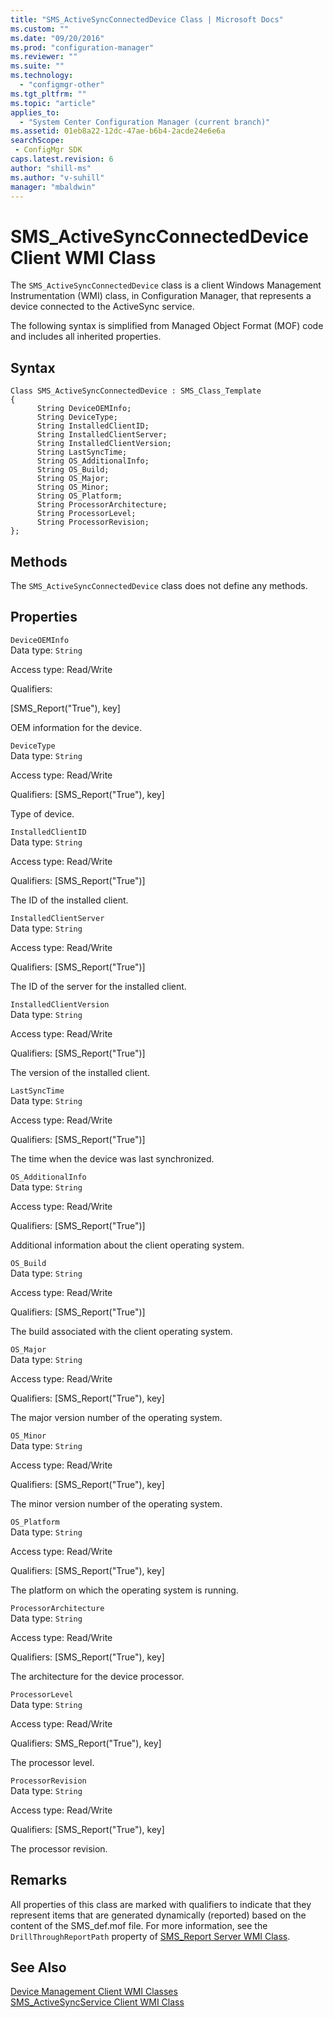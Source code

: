 ```yaml
---
title: "SMS_ActiveSyncConnectedDevice Class | Microsoft Docs"
ms.custom: ""
ms.date: "09/20/2016"
ms.prod: "configuration-manager"
ms.reviewer: ""
ms.suite: ""
ms.technology:
  - "configmgr-other"
ms.tgt_pltfrm: ""
ms.topic: "article"
applies_to:
  - "System Center Configuration Manager (current branch)"
ms.assetid: 01eb8a22-12dc-47ae-b6b4-2acde24e6e6asearchScope: - ConfigMgr SDK
caps.latest.revision: 6
author: "shill-ms"
ms.author: "v-suhill"
manager: "mbaldwin"
---
```

# SMS_ActiveSyncConnectedDevice Client WMI Class
The `SMS_ActiveSyncConnectedDevice` class is a client Windows Management Instrumentation (WMI) class, in Configuration Manager, that represents a device connected to the ActiveSync service.  

 The following syntax is simplified from Managed Object Format (MOF) code and includes all inherited properties.  

## Syntax  

```  
Class SMS_ActiveSyncConnectedDevice : SMS_Class_Template  
{  
      String DeviceOEMInfo;  
      String DeviceType;  
      String InstalledClientID;  
      String InstalledClientServer;  
      String InstalledClientVersion;  
      String LastSyncTime;  
      String OS_AdditionalInfo;  
      String OS_Build;  
      String OS_Major;  
      String OS_Minor;  
      String OS_Platform;  
      String ProcessorArchitecture;  
      String ProcessorLevel;  
      String ProcessorRevision;  
};  
```  

## Methods  
 The `SMS_ActiveSyncConnectedDevice` class does not define any methods.  

## Properties  
 `DeviceOEMInfo`  
 Data type: `String`  

 Access type: Read/Write  

 Qualifiers:  

 [SMS_Report("True"), key]  

 OEM information for the device.  

 `DeviceType`  
 Data type: `String`  

 Access type: Read/Write  

 Qualifiers: [SMS_Report("True"), key]  

 Type of device.  

 `InstalledClientID`  
 Data type: `String`  

 Access type: Read/Write  

 Qualifiers: [SMS_Report("True")]  

 The ID of the installed client.  

 `InstalledClientServer`  
 Data type: `String`  

 Access type: Read/Write  

 Qualifiers: [SMS_Report("True")]  

 The ID of the server for the installed client.  

 `InstalledClientVersion`  
 Data type: `String`  

 Access type: Read/Write  

 Qualifiers: [SMS_Report("True")]  

 The version of the installed client.  

 `LastSyncTime`  
 Data type: `String`  

 Access type: Read/Write  

 Qualifiers: [SMS_Report("True")]  

 The time when the device was last synchronized.  

 `OS_AdditionalInfo`  
 Data type: `String`  

 Access type: Read/Write  

 Qualifiers: [SMS_Report("True")]  

 Additional information about the client operating system.  

 `OS_Build`  
 Data type: `String`  

 Access type: Read/Write  

 Qualifiers: [SMS_Report("True")]  

 The build associated with the client operating system.  

 `OS_Major`  
 Data type: `String`  

 Access type: Read/Write  

 Qualifiers: [SMS_Report("True"), key]  

 The major version number of the operating system.  

 `OS_Minor`  
 Data type: `String`  

 Access type: Read/Write  

 Qualifiers: [SMS_Report("True"), key]  

 The minor version number of the operating system.  

 `OS_Platform`  
 Data type: `String`  

 Access type: Read/Write  

 Qualifiers: [SMS_Report("True"), key]  

 The platform on which the operating system is running.  

 `ProcessorArchitecture`  
 Data type: `String`  

 Access type: Read/Write  

 Qualifiers: [SMS_Report("True"), key]  

 The architecture for the device processor.  

 `ProcessorLevel`  
 Data type: `String`  

 Access type: Read/Write  

 Qualifiers: SMS_Report("True"), key]  

 The processor level.  

 `ProcessorRevision`  
 Data type: `String`  

 Access type: Read/Write  

 Qualifiers: [SMS_Report("True"), key]  

 The processor revision.  

## Remarks  
 All properties of this class are marked with qualifiers to indicate that they represent items that are generated dynamically (reported) based on the content of the SMS_def.mof file. For more information, see the `DrillThroughReportPath` property of [SMS_Report Server WMI Class](../../../../../develop/reference/misc/sms_report-server-wmi-class.md).  

## See Also  
 [Device Management Client WMI Classes](../../../../../develop/reference/core/clients/client-classes/device-management-client-wmi-classes.md)   
 [SMS_ActiveSyncService Client WMI Class](../../../../../develop/reference/core/clients/client-classes/sms_activesyncservice-client-wmi-class.md)
